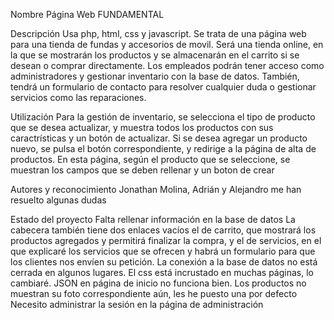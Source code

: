 Nombre
Página Web FUNDAMENTAL

Descripción
Usa php, html, css y javascript.
Se trata de una página web para una tienda de fundas y accesorios de movil.
Será una tienda online, en la que se mostrarán los productos y se almacenarán en el carrito si se desean o comprar directamente.
Los empleados podrán tener acceso como administradores y gestionar inventario con la base de datos.
También, tendrá un formulario de contacto para resolver cualquier duda o gestionar servicios como las reparaciones.

Utilización
Para la gestión de inventario, se selecciona el tipo de producto que se desea actualizar, y muestra todos los productos con sus caractrísticas y un botón de actualizar.
Si se desea agregar un producto nuevo, se pulsa el botón correspondiente, y redirige a la página de alta de productos. En esta página, según el producto que se seleccione, se muestran los campos que se deben rellenar y un boton de crear

Autores y reconocimiento
Jonathan Molina, Adrián y Alejandro me han resuelto algunas dudas

Estado del proyecto
Falta rellenar información en la base de datos
La cabecera también tiene dos enlaces vacíos el de carrito, que mostrará los productos agregados y permitirá finalizar la compra, y el de servicios, en el que explicaré los servicios que se ofrecen y habrá un formulario para que los clientes nos envíen su petición.
La conexión a la base de datos no está cerrada en algunos lugares.
El css está incrustado en muchas páginas, lo cambiaré.
JSON en página de inicio no funciona bien.
Los productos no muestran su foto correspondiente aún, les he puesto una por defecto
Necesito administrar la sesión en la página de administración